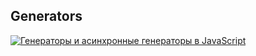 ## Generators

[![Генераторы и асинхронные генераторы в JavaScript](https://img.youtube.com/vi/kvNm9D32s8s/0.jpg)](https://www.youtube.com/watch?v=kvNm9D32s8s)
